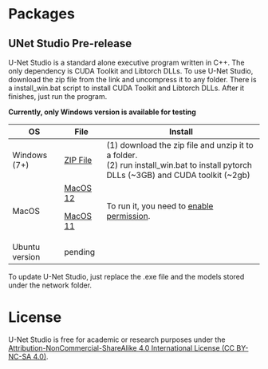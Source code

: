 
# Packages

## UNet Studio Pre-release

U-Net Studio is a standard alone executive program written in C++. The only dependency is CUDA Toolkit and Libtorch DLLs. To use U-Net Studio, download the zip file from the link and uncompress it to any folder. There is a install_win.bat script to install CUDA Toolkit and Libtorch DLLs. After it finishes, just run the program.

**Currently, only Windows version is available for testing**

| OS      | File     | Install      |
|---------|----------|-----------|
|  Windows (7+)  |  [ZIP File](https://github.com/frankyeh/UNet-Studio/releases/download/2023.04.17/unet_studio_win.zip) | (1) download the zip file and unzip it to a folder. <br> (2) run install_win.bat to install pytorch DLLs (~3GB) and CUDA toolkit (~2gb)|
|  MacOS | [MacOS 12](https://github.com/frankyeh/UNet-Studio/releases/download/2023.04.17/unet_studio_macos-12.zip) <p>[MacOS 11](https://github.com/frankyeh/UNet-Studio/releases/download/2023.04.17/unet_studio_macos-11.zip) | To run it, you need to [enable permission](http://mac-how-to.wonderhowto.com/how-to/open-third-party-apps-from-unidentified-developers-mac-os-x-0158095/). |
|  Ubuntu version | pending |  |


To update U-Net Studio, just replace the .exe file and the models stored under the network folder.

# License

U-Net Studio is free for academic or research purposes under the [Attribution-NonCommercial-ShareAlike 4.0 International License (CC BY-NC-SA 4.0)](https://creativecommons.org/licenses/by-nc-sa/4.0/legalcode). 

